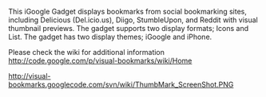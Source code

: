 This iGoogle Gadget displays bookmarks from social bookmarking sites, including Delicious (Del.icio.us), Diigo, StumbleUpon, and Reddit with visual thumbnail previews.  The gadget supports two display formats; Icons and List.  The gadget has two display themes; iGoogle and iPhone.

Please check the wiki for additional information http://code.google.com/p/visual-bookmarks/wiki/Home

http://visual-bookmarks.googlecode.com/svn/wiki/ThumbMark_ScreenShot.PNG